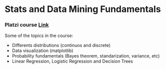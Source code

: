 # Stats and Data Mining Fundamentals
### Platzi course [Link](https://platzi.com/cursos/estadistica-python/)

Some of the topics in the course:
- Differents distributions (continuos and discrete)
- Data visualization (matplotlib)
- Probability fundamentals (Bayes theorem, standarization, variance, etc)
- Linear Regression, Logistic Regression and Decision Trees